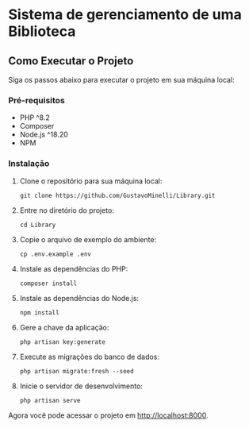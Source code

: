 <h1> Sistema de gerenciamento de uma Biblioteca </h1>

<h2>Como Executar o Projeto</h2>
<p>Siga os passos abaixo para executar o projeto em sua máquina local:</p>

<h3>Pré-requisitos</h3>
<ul>
    <li>PHP ^8.2</li>
    <li>Composer</li>
    <li>Node.js ^18.20</li>
    <li>NPM</li>
</ul>

<h3>Instalação</h3>
<ol>
    <li>Clone o repositório para sua máquina local:
        <pre><code>git clone https://github.com/GustavoMinelli/Library.git</code></pre>
    </li>
    <li>Entre no diretório do projeto:
        <pre><code>cd Library</code></pre>
    </li>
    <li>Copie o arquivo de exemplo do ambiente:
        <pre><code>cp .env.example .env</code></pre>
    </li>
    <li>Instale as dependências do PHP:
        <pre><code>composer install</code></pre>
    </li>
    <li>Instale as dependências do Node.js:
        <pre><code>npm install</code></pre>
    </li>
    <li>Gere a chave da aplicação:
        <pre><code>php artisan key:generate</code></pre>
    </li>
    <li>Execute as migrações do banco de dados:
        <pre><code>php artisan migrate:fresh --seed</code></pre>
    </li>
    <li>Inicie o servidor de desenvolvimento:
        <pre><code>php artisan serve</code></pre>
    </li>
</ol>

<p>Agora você pode acessar o projeto em <a href="http://localhost:8000">http://localhost:8000</a>.</p>
